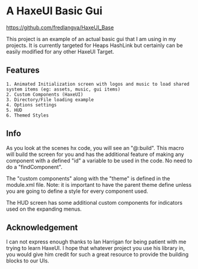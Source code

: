 # A HaxeUI Basic Gui

https://github.com/fredlangva/HaxeUI_Base

This project is an example of an actual basic gui that I am using in my projects. It is currently targeted for Heaps HashLink but certainly can be easily modified for any other HaxeUI Target.

## Features
    1. Animated Initialization screen with logos and music to load shared system items (eg: assets, music, gui items)
    2. Custom Components (HaxeUI)
    3. Directory/File loading example
    4. Options settings
    5. HUD
    6. Themed Styles

## Info

As you look at the scenes hx code, you will see an "@:build". This macro will build the screen for you and has the additional feature of making any component with a defined "id" a variable to be used in the code. No need to do a "findComponent".

The "custom components" along with the "theme" is defined in the module.xml file. Note: it is important to have the parent theme define unless you are going to define a style for every component used.

The HUD screen has some additional custom components for indicators used on the expanding menus.

## Acknowledgement

I can not express enough thanks to Ian Harrigan for being patient with me trying to learn HaxeUI. I hope that whatever project you use his library in, you would give him credit for such a great resource to provide the building blocks to our UIs.